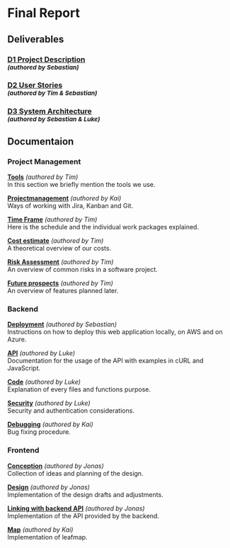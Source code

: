 # Final Report

## Deliverables
### [D1 Project Description](/deliverables/d1_project_description.md) <br><sup>*(authored by Sebastian)*<sup/>
### [D2 User Stories](/deliverables/d2_user_stories.md) <br><sup>*(authored by Tim & Sebastian)*<sup/>
### [D3 System Architecture](/deliverables/d3_system_architecture.md) <br><sup>*(authored by Sebastian & Luke)*<sup/>

## Documentaion
### Project Management
**[Tools](/deliverables/Tools.md)** *(authored by Tim)* <br>
In this section we briefly mention the tools we use.

**[Projectmanagement](/deliverables/projectmanagement.md)** *(authored by Kai)* <br>
Ways of working with Jira, Kanban and Git. 

**[Time Frame](/deliverables/Time_Frame.md)** *(authored by Tim)* <br>
Here is the schedule and the individual work packages explained.

**[Cost estimate](/deliverables/Cost_estimate.md)** *(authored by Tim)* <br>
A theoretical overview of our costs. 

**[Risk Assessment](/deliverables/Risk_Assessment.md)** *(authored by Tim)* <br>
An overview of common risks in a software project.

**[Future prospects](/deliverables/Future_prospects)** *(authored by Tim)* <br>
An overview of features planned later. 

### Backend
**[Deployment](/deliverables/deployment.md)** *(authored by Sebastian)* <br>
Instructions on how to deploy this web application locally, on AWS and on Azure. 

**[API](/deliverables/API_Documentation.md)** *(authored by Luke)* <br>
Documentation for the usage of the API with examples in cURL and JavaScript. 

**[Code](/deliverables/doc.md)** *(authored by Luke)* <br>
Explanation of every files and functions purpose. 

**[Security](/deliverables/security.md)** *(authored by Luke)* <br>
Security and authentication considerations. 

**[Debugging](/deliverables/debugging.md)** *(authored by Kai)* <br>
Bug fixing procedure.  

### Frontend
**[Conception](/deliverables/design_conception.md)** *(authored by Jonas)* <br>
Collection of ideas and planning of the design. 

**[Design](/deliverables/design.md)** *(authored by Jonas)* <br>
Implementation of the design drafts and adjustments. 

**[Linking with backend API](/deliverables/link_api_frontend.md)** *(authored by Jonas)* <br>
Implementation of the API provided by the backend. 

**[Map](/deliverables/map.md)** *(authored by Kai)* <br>
Implementation of leafmap. 
